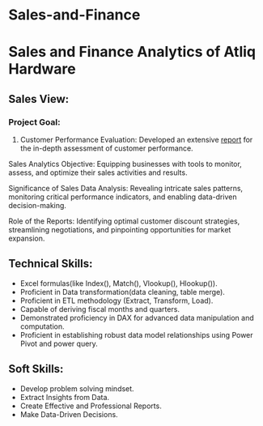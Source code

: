 # Sales-and-Finance
# Sales and Finance Analytics of Atliq Hardware
## Sales View:
### Project Goal: 
1. Customer Performance Evaluation: Developed an extensive [report](https://github.com/Navneet602/Sales-and-Finance-/blob/main/CUSTOMER%20PERFORMNCE%20REPORT(INDIA).pdf) for the in-depth assessment of customer performance.

Sales Analytics Objective: Equipping businesses with tools to monitor, assess, and optimize their sales activities and results.

Significance of Sales Data Analysis: Revealing intricate sales patterns, monitoring critical performance indicators, and enabling data-driven decision-making.

Role of the Reports: Identifying optimal customer discount strategies, streamlining negotiations, and pinpointing opportunities for market expansion.

## Technical Skills:
  - Excel formulas(like Index(), Match(), Vlookup(), Hlookup()).  
  - Proficient in Data transformation(data cleaning, table merge).  
  - Proficient in ETL methodology (Extract, Transform, Load).  
  - Capable of deriving fiscal months and quarters.  
  - Demonstrated proficiency in DAX for advanced data manipulation and computation.  
  - Proficient in establishing robust data model relationships using Power Pivot and power query.
## Soft Skills:
 - Develop problem solving mindset.
 - Extract Insights from Data.
 - Create Effective and Professional Reports.
 - Make Data-Driven Decisions.

